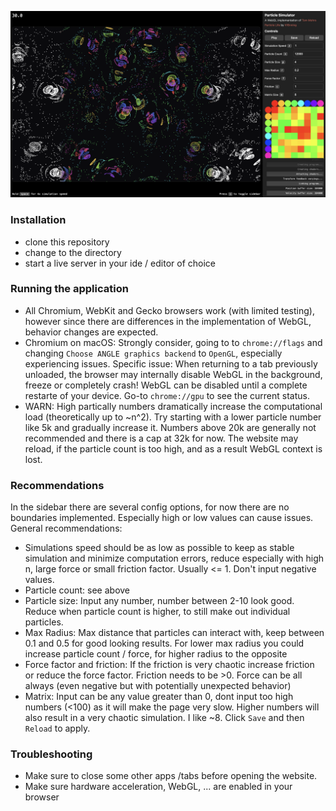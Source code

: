 ![](screenshot.png)

### Installation

-   clone this repository
-   change to the directory
-   start a live server in your ide / editor of choice

### Running the application

-   All Chromium, WebKit and Gecko browsers work (with limited testing), however since there are differences in the implementation of WebGL, behavior changes are expected.
-   Chromium on macOS: Strongly consider, going to to `chrome://flags` and changing `Choose ANGLE graphics backend` to `OpenGL`, especially experiencing issues. Specific issue: When returning to a tab previously unloaded, the browser may internally disable WebGL in the background, freeze or completely crash! WebGL can be disabled until a complete restarte of your device. Go-to `chrome://gpu` to see the current status.
-   WARN: High partically numbers dramatically increase the computational load (theoretically up to ~n^2). Try starting with a lower particle number like 5k and gradually increase it. Numbers above 20k are generally not recommended and there is a cap at 32k for now. The website may reload, if the particle count is too high, and as a result WebGL context is lost.

### Recommendations

In the sidebar there are several config options, for now there are no boundaries implemented. Especially high or low values can cause issues. General recommendations:

-   Simulations speed should be as low as possible to keep as stable simulation and minimize computation errors, reduce especially with high n, large force or small friction factor. Usually <= 1. Don't input negative values.
-   Particle count: see above
-   Particle size: Input any number, number between 2-10 look good. Reduce when particle count is higher, to still make out individual particles.
-   Max Radius: Max distance that particles can interact with, keep between 0.1 and 0.5 for good looking results. For lower max radius you could increase particle count / force, for higher radius to the opposite
-   Force factor and friction: If the friction is very chaotic increase friction or reduce the force factor. Friction needs to be >0. Force can be all always (even negative but with potentially unexpected behavior)
-   Matrix: Input can be any value greater than 0, dont input too high numbers (<100) as it will make the page very slow. Higher numbers will also result in a very chaotic simulation. I like ~8. Click `Save` and then `Reload` to apply.

### Troubleshooting

-   Make sure to close some other apps /tabs before opening the website.
-   Make sure hardware acceleration, WebGL, ... are enabled in your browser
